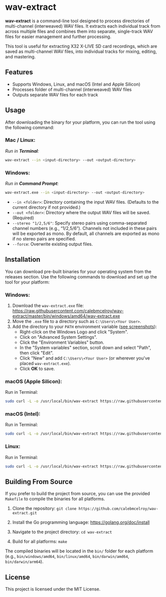 # wav-extract

**wav-extract** is a command-line tool designed to process directories of multi-channel (interweaved) WAV files. It extracts each individual track from across multiple files and combines them into separate, single-track WAV files for easier management and further processing.

This tool is useful for extracting X32 X-LIVE SD card recordings, which are saved as multi-channel WAV files, into individual tracks for mixing, editing, and mastering.

## Features

- Supports Windows, Linux, and macOS (Intel and Apple Silicon)
- Processes folder of multi-channel (interweaved) WAV files
- Outputs separate WAV files for each track

## Usage

After downloading the binary for your platform, you can run the tool using the following command:

### Mac / Linux:

_Run in **Terminal**:_
```bash
wav-extract --in <input-directory> --out <output-directory>
```

### Windows:

_Run in **Command Prompt**:_
```bash
wav-extract.exe --in <input-directory> --out <output-directory>
```

- `--in <folder>`: Directory containing the input WAV files. (Defaults to the current directory if not provided.)
- `--out <folder>`: Directory where the output WAV files will be saved. (Required)
- `--stereo "1/2,5/6"`: Specify stereo pairs using comma-separated channel numbers (e.g., “1/2,5/6”). Channels not included in these pairs will be exported as mono. By default, all channels are exported as mono if no stereo pairs are specified. 
- `--force`: Overwrite existing output files.

## Installation

You can download pre-built binaries for your operating system from the releases section. Use the following commands to download and set up the tool for your platform:

### Windows:
1. Download the `wav-extract.exe` file: https://raw.githubusercontent.com/calebmcelroy/wav-extract/master/bin/windows/amd64/wav-extract.exe
2. Move the `.exe` file to a directory such as `C:\Users\<Your User>`.
3. Add the directory to your `PATH` environment variable ([see screenshots](https://medium.com/@kevinmarkvi/how-to-add-executables-to-your-path-in-windows-5ffa4ce61a53)):
   - Right-click on the Windows Logo and click "System".
   - Click on "Advanced System Settings".
   - Click the "Environment Variables" button.
   - In the "System variables" section, scroll down and select "Path", then click "Edit".
   - Click "New" and add `C:\Users\<Your User>` (or wherever you've placed `wav-extract.exe`).
   - Click **OK** to save.

### macOS (Apple Silicon):
Run in Terminal:
```bash
sudo curl -L -o /usr/local/bin/wav-extract https://raw.githubusercontent.com/calebmcelroy/wav-extract/master/bin/darwin/arm64/wav-extract && sudo chmod +x /usr/local/bin/wav-extract
```

### macOS (Intel):
Run in Terminal:
```bash
sudo curl -L -o /usr/local/bin/wav-extract https://raw.githubusercontent.com/calebmcelroy/wav-extract/master/bin/darwin/amd64/wav-extract && sudo chmod +x /usr/local/bin/wav-extract
```

### Linux:
Run in Terminal:
```bash
sudo curl -L -o /usr/local/bin/wav-extract https://raw.githubusercontent.com/calebmcelroy/wav-extract/master/bin/linux/amd64/wav-extract && sudo chmod +x /usr/local/bin/wav-extract
```

## Building From Source

If you prefer to build the project from source, you can use the provided `Makefile` to compile the binaries for all platforms.

1. Clone the repository:
   `git clone https://github.com/calebmcelroy/wav-extract.git`

2. Install the Go programming language:
   https://golang.org/doc/install

3. Navigate to the project directory:
   `cd wav-extract`

4. Build for all platforms:
   `make`

The compiled binaries will be located in the `bin/` folder for each platform (e.g., `bin/windows/amd64`, `bin/linux/amd64`, `bin/darwin/amd64`, `bin/darwin/arm64`).

## License

This project is licensed under the MIT License.